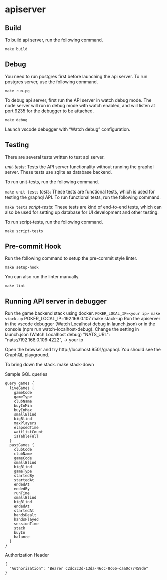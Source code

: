 # apiserver

## Build

To build api server, run the following command.

``
make build
``

## Debug

You need to run postgres first before launching the api server. To run postgres server, use the following command.

``
make run-pg
`` 

To debug api server, first run the API server in watch debug mode. The node server will run in debug mode with watch enabled, and will listen at port 9235 for the debugger to be attached. 

``
make debug
``

Launch vscode debugger with “Watch debug” configuration.


## Testing

There are several tests written to test api server. 

*unit-tests*: Tests the API server functionality without running the graphql server. These tests use sqlite as database backend.

To run unit-tests, run the following command.

``
  make unit-tests
``
*tests*: These tests are functional tests, which is used for testing the graphql API.
To run functional tests, run the following command.

``
  make tests
``
*script-tests*: These tests are kind of end-to-end tests, which can also be used for setting up database for UI development and other testing.  

To run script-tests, run the following command.

``
  make script-tests
``


## Pre-commit Hook

Run the following command to setup the pre-commit style linter.

``
make setup-hook
``

You can also run the linter manually.

``
make lint
``
## Running API server in debugger
Run the game backend stack using docker.
``
POKER_LOCAL_IP=<your ip> make stack-up
``
POKER_LOCAL_IP=192.168.0.107 make stack-up
Run the apiserver in the vscode debugger (Watch Localhost debug in launch.json) 
or in the console (npm run watch-localhost-debug).
Change the setting in launch.json (Watch Localhost debug)
    "NATS_URL": "nats://192.168.0.106:4222",      -> your ip


Open the browser and try http://localhost:9501/graphql. You should see the GraphQL playground.

To bring down the stack.
  make stack-down


Sample GQL queries
```
query games {
  liveGames {
    gameCode
    gameType
    clubName
    buyInMin
    buyInMax
    smallBlind
    bigBlind
    maxPlayers
    elapsedTime
    waitlistCount
    isTableFull
  }
  pastGames {
    clubCode
    clubName
    gameCode
    smallBlind
    bigBlind
    gameType
    startedBy
    startedAt
    endedAt
    endedBy
    runTime
    smallBlind
    bigBlind
    endedAt
    startedAt
    handsDealt
    handsPlayed
    sessionTime
    stack
    buyIn
    balance
  }
}
```

Authorization Header
```
{
  "Authorization": "Bearer c2dc2c3d-13da-46cc-8c66-caa0c77459de"
}
```